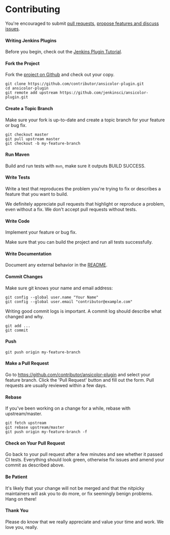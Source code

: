 Contributing
============

You're encouraged to submit [pull requests](https://github.com/jenkinsci/ansicolor-plugin/pulls), [propose features and discuss issues](https://github.com/jenkinsci/ansicolor-plugin/issues).

#### Writing Jenkins Plugins

Before you begin, check out the [Jenkins Plugin Tutorial](https://www.jenkins.io/doc/developer/tutorial/).

#### Fork the Project

Fork the [project on Github](https://github.com/jenkinsci/ansicolor-plugin) and check out your copy.

```
git clone https://github.com/contributor/ansicolor-plugin.git
cd ansicolor-plugin
git remote add upstream https://github.com/jenkinsci/ansicolor-plugin.git
```

#### Create a Topic Branch

Make sure your fork is up-to-date and create a topic branch for your feature or bug fix.

```
git checkout master
git pull upstream master
git checkout -b my-feature-branch
```

#### Run Maven

Build and run tests with `mvn`, make sure it outputs BUILD SUCCESS.

#### Write Tests

Write a test that reproduces the problem you're trying to fix or describes a feature that you want to build.

We definitely appreciate pull requests that highlight or reproduce a problem, even without a fix. We don't accept pull requests without tests.

#### Write Code

Implement your feature or bug fix.

Make sure that you can build the project and run all tests successfully.

#### Write Documentation

Document any external behavior in the [README](README.md).

#### Commit Changes

Make sure git knows your name and email address:

```
git config --global user.name "Your Name"
git config --global user.email "contributor@example.com"
```

Writing good commit logs is important. A commit log should describe what changed and why.

```
git add ...
git commit
```

#### Push

```
git push origin my-feature-branch
```

#### Make a Pull Request

Go to https://github.com/contributor/ansicolor-plugin and select your feature branch. Click the 'Pull Request' button and fill out the form. Pull requests are usually reviewed within a few days.

#### Rebase

If you've been working on a change for a while, rebase with upstream/master.

```
git fetch upstream
git rebase upstream/master
git push origin my-feature-branch -f
```

#### Check on Your Pull Request

Go back to your pull request after a few minutes and see whether it passed CI tests. Everything should look green, otherwise fix issues and amend your commit as described above.

#### Be Patient

It's likely that your change will not be merged and that the nitpicky maintainers will ask you to do more, or fix seemingly benign problems. Hang on there!

#### Thank You

Please do know that we really appreciate and value your time and work. We love you, really.
